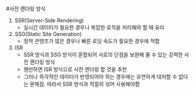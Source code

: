 #사전 랜더링 방식

1. SSR(Server-Side Rendering)
   - 실시간 데이터가 필요한 경우나 복잡한 로직을 처리해야 할 때 유리
2. SSG(Static Site Generation)
   - 정적 콘텐츠가 많은 경우나 빠른 로딩 속도가 필요한 경우에 적합
3. ISR
   - SSR 방식과 SSG 방식이 혼합되어 서로의 단점을 보완해 줄 수 있는 강력한 사전 랜더링 방식
   - 웬만하면 ISR 방식으로 사전 랜더링 할 것을 추천
   - 그러나 즉각적인 데이터가 반영되어야 하는 경우에는 유연하게 대처할 수 없다는 문제점. 따라서 SSR 방식과 적절히 섞어 사용해야함
